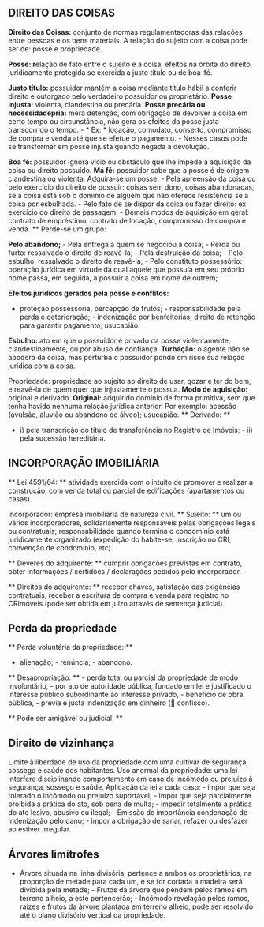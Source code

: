## DIREITO DAS COISAS

**Direito das Coisas:** conjunto de normas regulamentadoras das relações entre pessoas e os bens materiais. A relação do sujeito com a coisa pode ser de: posse e propriedade.


**Posse: r**elação de fato entre o sujeito e a coisa, efeitos na órbita do direito, juridicamente protegida se exercida a justo título ou de boa-fé.  


**Justo título:** possuidor mantém a coisa mediante título hábil a conferir direito e outorgado pelo verdadeiro possuidor ou proprietário. 
**Posse injusta:**  violenta, clandestina ou precária. 
**Posse precária ou necessidadepria:** mera detenção, com obrigação de devolver a coisa em certo tempo ou circunstância, não gera os efeitos da posse justa transcorrido o tempo. - * Ex: * locação, comodato, conserto, compromisso de compra e venda até que se efetue o pagamento. - Nesses casos pode se transformar em posse injusta quando negada a devolução.







**Boa fé:** possuidor ignora vício ou obstáculo que lhe impede a aquisição da coisa ou direito possuído.
 **Má fé:** possuidor sabe que a posse é de origem clandestina ou violenta. 
 Adquira-se um posse:  - Pela apreensão da coisa ou pelo exercício do direito de possuir: coisas sem dono, coisas abandonadas, se a coisa está sob o domínio de alguém que não oferece resistência se a coisa por esbulhada. - Pelo fato de se dispor da coisa ou fazer direito: ex. exercício do direito de passagem. - Demais modos de aquisição em geral: contrato de empréstimo, contrato de locação, compromisso de compra e venda. ** Perde-se um grupo:

  





**Pelo abandono;** - Pela entrega a quem se negociou a coisa; - Perda ou furto: ressalvado o direito de reavê-la; - Pela destruição da coisa; - Pelo esbulho: ressalvado o direito de reavê-la; - Pelo constituto possessório: operação jurídica em virtude da qual aquele que possuía em seu próprio nome passa, em seguida, a possuir a coisa em nome de outrem;  








**Efeitos jurídicos gerados pela posse e conflitos:** 

- proteção possessória, percepção de frutos; - responsabilidade pela perda e deterioração; - indenização por benfeitorias; direito de retenção para garantir pagamento; usucapião.



**Esbulho:** ato em que o possuidor é privado da posse violentamente, clandestinamente, ou por abuso de confiança. 
**Turbação:**  o agente não se apodera da coisa, mas perturba o possuidor pondo em risco sua relação jurídica com a coisa.






Propriedade: propriedade ao sujeito ao direito de usar, gozar e ter do bem, e reavê-la de quem quer que injustamente o possua. 
**Modo de aquisição:**  original e derivado. 
**Original:**  adquirido domínio de forma primitiva, sem que tenha havido nenhuma relação jurídica anterior. Por exemplo: acessão (avulsão, aluvião ou abandono de álveo); usucapião. 
** Derivado: **





 
- i) pela transcrição do título de transferência no Registro de Imóveis; - ii) pela sucessão hereditária.




## INCORPORAÇÃO IMOBILIÁRIA

** Lei 4591/64: ** atividade exercida com o intuito de promover e realizar a construção, com venda total ou parcial de edificações (apartamentos ou casas).

Incorporador: empresa imobiliária de natureza civil. ** Sujeito: ** um ou vários incorporadores, solidariamente responsáveis ​​pelas obrigações legais ou contratuais; responsabilidade quando termina o condomínio está juridicamente organizado (expedição do habite-se, inscrição no CRI, convenção de condomínio, etc).  


** Deveres do adquirente: ** cumprir obrigações previstas em contrato, obter informações / certidões / declarações pedidos pelo incorporador.

** Direitos do adquirente: ** receber chaves, satisfação das exigências contratuais, receber a escritura de compra e venda para registro no CRImóveis (pode ser obtida em juízo através de sentença judicial).

## Perda da propriedade

** Perda voluntária da propriedade: ** 

- alienação; - renúncia; - abandono.



** Desapropriação: ** - perda total ou parcial da propriedade de modo involuntário, - por ato de autoridade pública, fundado em lei e justificado o interesse público subordinante ao interesse privado, - beneficio de obra pública, - prévia e justa indenização em dinheiro ( confisco).





** Pode ser amigável ou judicial. **

## Direito de vizinhança

Limite à liberdade de uso da propriedade com uma cultivar de segurança, sossego e saúde dos habitantes. Uso anormal da propriedade: uma lei interfere disciplinando comportamento em caso de incômodo ou prejuízo à segurança, sossego e saúde. Aplicação da lei a cada caso: - impor que seja tolerado o incômodo ou prejuízo suportável; - impor que seja parcialmente proibida a prática do ato, sob pena de multa; - impedir totalmente a prática do ato lesivo, abusivo ou ilegal; - Emissão de importância condenação de indenização pelo dano; - impor a obrigação de sanar, refazer ou desfazer ao estiver irregular.








## Árvores limítrofes

- Árvore situada na linha divisória, pertence a ambos os proprietários, na proporção de metade para cada um, e se for cortada a madeira será dividida pela metade; - Frutos da árvore que pendem pelos ramos em terreno alheio, a este pertencerão; - Incômodo revelação pelos ramos, raízes e frutos da árvore plantada em terreno alheio, pode ser resolvido até o plano divisório vertical da propriedade.






<!--stackedit_data:
eyJoaXN0b3J5IjpbMjAxODg5NjA0MiwtNTAzNzQ2NTUsODIxNT
QxNzk1LDE3NTQ0MjAxMTJdfQ==
-->